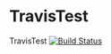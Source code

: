 # TravisTest
TravisTest
[![Build Status](https://travis-ci.org/bfyx/TravisTest.svg?branch=master)](https://travis-ci.org/bfyx/TravisTest)
